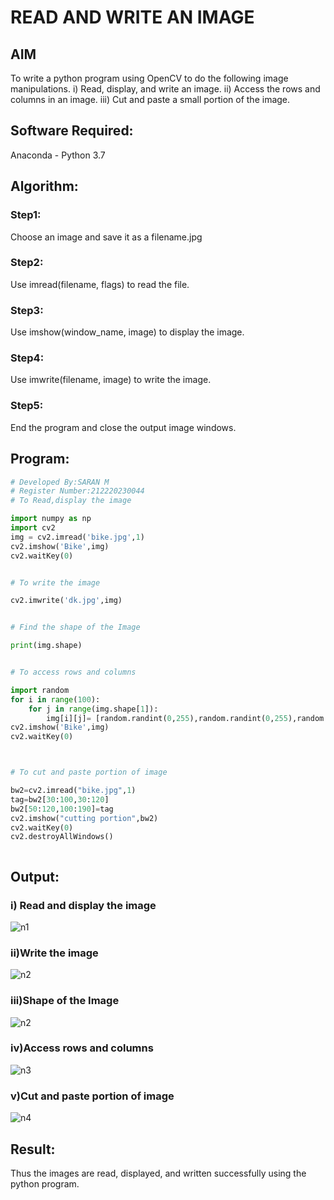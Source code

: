 # READ AND WRITE AN IMAGE
## AIM
To write a python program using OpenCV to do the following image manipulations.
i) Read, display, and write an image.
ii) Access the rows and columns in an image.
iii) Cut and paste a small portion of the image.

## Software Required:
Anaconda - Python 3.7
## Algorithm:
### Step1:
Choose an image and save it as a filename.jpg
### Step2:
Use imread(filename, flags) to read the file.
### Step3:
Use imshow(window_name, image) to display the image.
### Step4:
Use imwrite(filename, image) to write the image.
### Step5:
End the program and close the output image windows.
## Program:
```python
# Developed By:SARAN M
# Register Number:212220230044
# To Read,display the image

import numpy as np
import cv2
img = cv2.imread('bike.jpg',1)
cv2.imshow('Bike',img)
cv2.waitKey(0)


# To write the image

cv2.imwrite('dk.jpg',img)


# Find the shape of the Image

print(img.shape)


# To access rows and columns

import random
for i in range(100):
    for j in range(img.shape[1]):
        img[i][j]= [random.randint(0,255),random.randint(0,255),random.randint(0,255)]
cv2.imshow('Bike',img)
cv2.waitKey(0)



# To cut and paste portion of image

bw2=cv2.imread("bike.jpg",1)
tag=bw2[30:100,30:120]
bw2[50:120,100:190]=tag
cv2.imshow("cutting portion",bw2)
cv2.waitKey(0)
cv2.destroyAllWindows()



```
## Output:

### i) Read and display the image
![n1](https://user-images.githubusercontent.com/75235427/160874430-fa07a5a1-5c1c-443f-86fe-76d4f08f67d5.jpg)


### ii)Write the image
![n2](https://user-images.githubusercontent.com/75235427/160874457-3b3a144e-6927-4b4c-b3b3-c0c9b4be4bea.jpg)


### iii)Shape of the Image
![n2](https://user-images.githubusercontent.com/75235427/160874484-561f62f4-4f4a-4e21-b649-2bd7cd2f00e1.jpg)


### iv)Access rows and columns
![n3](https://user-images.githubusercontent.com/75235427/160874521-2ff2801f-8ae8-4390-a3fb-21d0acbc05e9.jpg)


### v)Cut and paste portion of image
![n4](https://user-images.githubusercontent.com/75235427/160874552-c2ae829d-fa21-4a69-856a-42956b14093f.jpg)


## Result:
Thus the images are read, displayed, and written successfully using the python program.



